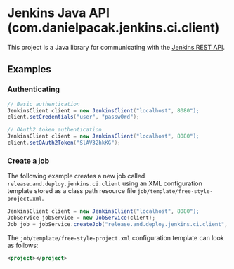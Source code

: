 # Jenkins Java API (com.danielpacak.jenkins.ci.client)

This project is a Java library for communicating with the [Jenkins REST API](https://wiki.jenkins-ci.org/display/JENKINS/Remote+access+API).

## Examples

### Authenticating
```java
// Basic authentication
JenkinsClient client = new JenkinsClient("localhost", 8080");
client.setCredentials("user", "passw0rd");
```
```java
// OAuth2 token authentication
JenkinsClient client = new JenkinsClient("localhost", 8080");
client.setOAuth2Token("SlAV32hkKG");
```

### Create a job
The following example creates a new job called `release.and.deploy.jenkins.ci.client` using an XML configuration
template stored as a class path resource file `job/template/free-style-project.xml`.
```java
JenkinsClient client = new JenkinsClient("localhost", 8080");
JobService jobService = new JobService(client);
Job job = jobService.createJob("release.and.deploy.jenkins.ci.client", new JobConfiguration("classpath:job/template/free-style-project.xml")); 
```
The `job/template/free-style-project.xml` configuration template can look as follows:
```xml
<project></project>
```
